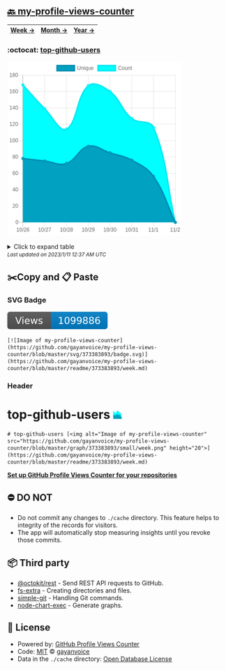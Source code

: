 ## [🔙 my-profile-views-counter](https://github.com/gayanvoice/my-profile-views-counter)
| [**Week →**](https://github.com/gayanvoice/my-profile-views-counter/blob/master/readme/373383893/week.md) | [**Month →**](https://github.com/gayanvoice/my-profile-views-counter/blob/master/readme/373383893/month.md) | [**Year →**](https://github.com/gayanvoice/my-profile-views-counter/blob/master/readme/373383893/year.md) |
| ---- | ---- | ----- |
### :octocat: [top-github-users](https://github.com/gayanvoice/top-github-users)
![Image of my-profile-views-counter](https://github.com/gayanvoice/my-profile-views-counter/blob/master/graph/373383893/large/week.png)

<details>
	<summary>Click to expand table</summary>
	<h2>:calendar: Week Page Views Table</h2>
<table>
	<tr>
		<th>
			Last Updated
		</th>
		<th>
			Unique
		</th>
		<th>
			Count
		</th>
	</tr>
	<tr>
		<td>
			<code>2023/1/11</code>
		</td>
		<td>
			<code>0</code>
		</td>
		<td>
			<code>0</code>
		</td>
	</tr>
	<tr>
		<td>
			<code>2023/1/10</code>
		</td>
		<td>
			<code>313</code>
		</td>
		<td>
			<code>590</code>
		</td>
	</tr>
	<tr>
		<td>
			<code>2023/1/9</code>
		</td>
		<td>
			<code>334</code>
		</td>
		<td>
			<code>643</code>
		</td>
	</tr>
	<tr>
		<td>
			<code>2023/1/8</code>
		</td>
		<td>
			<code>217</code>
		</td>
		<td>
			<code>469</code>
		</td>
	</tr>
	<tr>
		<td>
			<code>2023/1/7</code>
		</td>
		<td>
			<code>248</code>
		</td>
		<td>
			<code>488</code>
		</td>
	</tr>
	<tr>
		<td>
			<code>2023/1/6</code>
		</td>
		<td>
			<code>486</code>
		</td>
		<td>
			<code>843</code>
		</td>
	</tr>
	<tr>
		<td>
			<code>2023/1/5</code>
		</td>
		<td>
			<code>339</code>
		</td>
		<td>
			<code>677</code>
		</td>
	</tr>
	<tr>
		<td>
			<code>2023/1/4</code>
		</td>
		<td>
			<code>266</code>
		</td>
		<td>
			<code>448</code>
		</td>
	</tr>
</table>

</details>
<small><i>Last updated on 2023/1/11 12:37 AM UTC</i></small>

## ✂️Copy and 📋 Paste
### SVG Badge
[![Image of my-profile-views-counter](https://github.com/gayanvoice/my-profile-views-counter/blob/master/svg/373383893/badge.svg)](https://github.com/gayanvoice/my-profile-views-counter/blob/master/readme/373383893/week.md)
```readme
[![Image of my-profile-views-counter](https://github.com/gayanvoice/my-profile-views-counter/blob/master/svg/373383893/badge.svg)](https://github.com/gayanvoice/my-profile-views-counter/blob/master/readme/373383893/week.md)
```
### Header
# top-github-users [<img alt="Image of my-profile-views-counter" src="https://github.com/gayanvoice/my-profile-views-counter/blob/master/graph/373383893/small/week.png" height="20">](https://github.com/gayanvoice/my-profile-views-counter/blob/master/readme/373383893/week.md)
```readme
# top-github-users [<img alt="Image of my-profile-views-counter" src="https://github.com/gayanvoice/my-profile-views-counter/blob/master/graph/373383893/small/week.png" height="20">](https://github.com/gayanvoice/my-profile-views-counter/blob/master/readme/373383893/week.md)
```
[**Set up GitHub Profile Views Counter for your repositories**](https://github.com/gayanvoice/github-profile-views-counter)
## ⛔ DO NOT
- Do not commit any changes to `./cache` directory. This feature helps to integrity of the records for visitors.
- The app will automatically stop measuring insights until you revoke those commits.
## 📦 Third party

- [@octokit/rest](https://www.npmjs.com/package/@octokit/rest) - Send REST API requests to GitHub.
- [fs-extra](https://www.npmjs.com/package/fs-extra) - Creating directories and files.
- [simple-git](https://www.npmjs.com/package/simple-git) - Handling Git commands.
- [node-chart-exec](https://www.npmjs.com/package/node-chart-exec) - Generate graphs.
## 📄 License
- Powered by: [GitHub Profile Views Counter](https://github.com/gayanvoice/github-profile-views-counter)
- Code: [MIT](./LICENSE) © [gayanvoice](https://github.com/gayanvoice/github-profile-views-counter)
- Data in the `./cache` directory: [Open Database License](https://opendatacommons.org/licenses/odbl/1-0/)